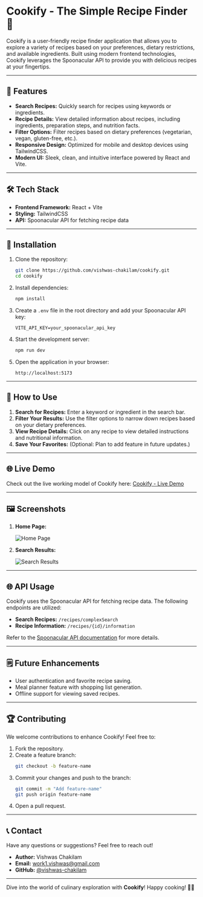 # Cookify - The Simple Recipe Finder 🌟

Cookify is a user-friendly recipe finder application that allows you to explore a variety of recipes based on your preferences, dietary restrictions, and available ingredients. Built using modern frontend technologies, Cookify leverages the Spoonacular API to provide you with delicious recipes at your fingertips.

---

## 🚀 Features

- **Search Recipes:** Quickly search for recipes using keywords or ingredients.
- **Recipe Details:** View detailed information about recipes, including ingredients, preparation steps, and nutrition facts.
- **Filter Options:** Filter recipes based on dietary preferences (vegetarian, vegan, gluten-free, etc.).
- **Responsive Design:** Optimized for mobile and desktop devices using TailwindCSS.
- **Modern UI:** Sleek, clean, and intuitive interface powered by React and Vite.

---

## 🛠️ Tech Stack

- **Frontend Framework:** React + Vite
- **Styling:** TailwindCSS
- **API:** Spoonacular API for fetching recipe data

---

## 🔧 Installation

1. Clone the repository:
   ```bash
   git clone https://github.com/vishwas-chakilam/cookify.git
   cd cookify
   ```

2. Install dependencies:
   ```bash
   npm install
   ```

3. Create a `.env` file in the root directory and add your Spoonacular API key:
   ```env
   VITE_API_KEY=your_spoonacular_api_key
   ```

4. Start the development server:
   ```bash
   npm run dev
   ```

5. Open the application in your browser:
   ```
   http://localhost:5173
   ```

---

## 🌟 How to Use

1. **Search for Recipes:** Enter a keyword or ingredient in the search bar.
2. **Filter Your Results:** Use the filter options to narrow down recipes based on your dietary preferences.
3. **View Recipe Details:** Click on any recipe to view detailed instructions and nutritional information.
4. **Save Your Favorites:** (Optional: Plan to add feature in future updates.)

---
## 🌐 Live Demo
Check out the live working model of Cookify here: [Cookify - Live Demo](https://cookify1.netlify.app/)

---

## 🖼️ Screenshots

1. **Home Page:**
    
   ![Home Page](https://github.com/Vishwas-Chakilam/Cookify-Simple-Recipe-Finder/blob/main/Screenshot%202024-12-25%20123709.png)

2. **Search Results:**
   
   ![Search Results](https://github.com/Vishwas-Chakilam/Cookify-Simple-Recipe-Finder/blob/main/Screenshot%202024-12-25%20123744.png)

---

## 🌐 API Usage

Cookify uses the Spoonacular API for fetching recipe data. The following endpoints are utilized:

- **Search Recipes:** `/recipes/complexSearch`
- **Recipe Information:** `/recipes/{id}/information`

Refer to the [Spoonacular API documentation](https://spoonacular.com/food-api/docs) for more details.

---

## 🗒️ Future Enhancements

- User authentication and favorite recipe saving.
- Meal planner feature with shopping list generation.
- Offline support for viewing saved recipes.

---

## 🏆 Contributing

We welcome contributions to enhance Cookify! Feel free to:

1. Fork the repository.
2. Create a feature branch:  
   ```bash
   git checkout -b feature-name
   ```
3. Commit your changes and push to the branch:
   ```bash
   git commit -m "Add feature-name"
   git push origin feature-name
   ```
4. Open a pull request.

---

## 📞 Contact

Have any questions or suggestions? Feel free to reach out!

- **Author:** Vishwas Chakilam
- **Email:** work1.vishwas@gmail.com
- **GitHub:** [@vishwas-chakilam](https://github.com/vishwas-chakilam)

---

Dive into the world of culinary exploration with **Cookify**! Happy cooking! 🍳✨
